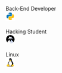 <div style="display: inline_block">
  
<span>Back-End Developer</span>
<br>
<img width="25px" src="python.png">
<br>
<br>
<span>Hacking Student</span>
<br>
<img width="25px" src="hacking.png">
<br>
<br>
<span>Linux</span>
<br>
<img width="25px" src="linux.png">

</div>
